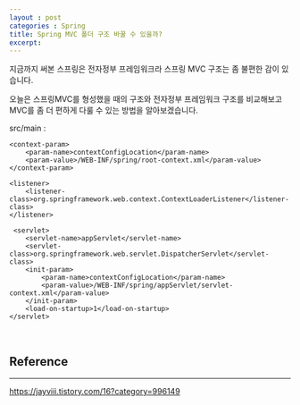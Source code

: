```yaml
---
layout : post
categories : Spring
title: Spring MVC 폴더 구조 바꿀 수 있을까?
excerpt:  
---
```


지금까지 써본 스프링은 전자정부 프레임워크라 스프링 MVC 구조는 좀 불편한 감이 있습니다.  

오늘은 스프링MVC를 형성했을 때의 구조와 전자정부 프레임워크 구조를 비교해보고 MVC를 좀 더 편하게 다룰 수 있는 방법을 알아보겠습니다.  


src/main : 


```
<context-param>
    <param-name>contextConfigLocation</param-name>
    <param-value>/WEB-INF/spring/root-context.xml</param-value>
</context-param>

<listener>
    <listener-class>org.springframework.web.context.ContextLoaderListener</listener-class>
</listener>

 <servlet>
    <servlet-name>appServlet</servlet-name>
    <servlet-class>org.springframework.web.servlet.DispatcherServlet</servlet-class>
    <init-param>
        <param-name>contextConfigLocation</param-name>
        <param-value>/WEB-INF/spring/appServlet/servlet-context.xml</param-value>
    </init-param>
    <load-on-startup>1</load-on-startup>
</servlet>
```

<br>

## Reference
-------
https://jayviii.tistory.com/16?category=996149




